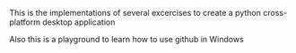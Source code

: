 This is the implementations of several
excercises to create a python
cross-platform desktop application

Also this is a playground to learn how to
use github in Windows
